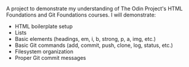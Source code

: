 A project to demonstrate my understanding of The Odin Project's HTML Foundations and Git Foundations courses. I will demonstrate:
- HTML boilerplate setup
- Lists
- Basic elements (headings, em, i, b, strong, p, a, img, etc.)
- Basic Git commands (add, commit, push, clone, log, status, etc.)
- Filesystem organization
- Proper Git commit messages 